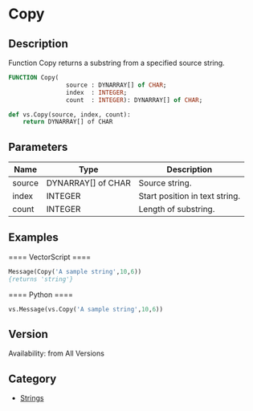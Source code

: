 # Copy

## Description
Function Copy returns a substring from a specified source string.

```pascal
FUNCTION Copy(
				source : DYNARRAY[] of CHAR;
				index  : INTEGER;
				count  : INTEGER): DYNARRAY[] of CHAR;
```

```python
def vs.Copy(source, index, count):
    return DYNARRAY[] of CHAR
```

## Parameters
|Name|Type|Description|
|---|---|---|
|source|DYNARRAY[] of CHAR|Source string.|
|index|INTEGER|Start position in text string.|
|count|INTEGER|Length of substring.|

## Examples
==== VectorScript ====
```pascal
Message(Copy('A sample string',10,6))
{returns 'string'}
```
==== Python ====
```python
vs.Message(vs.Copy('A sample string',10,6))
```

## Version
Availability: from All Versions

## Category
* [Strings](../Categories/Strings.md)
